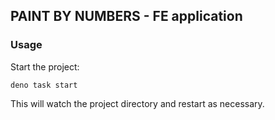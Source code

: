 ## PAINT BY NUMBERS - FE application

### Usage

Start the project:

```
deno task start
```

This will watch the project directory and restart as necessary.
